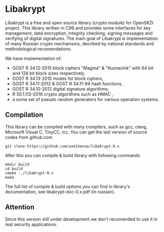 Libakrypt
=========

Libakrypt is a free and open source library (crypto module) for OpenSKZI project.
This library written in C99 and provides some interfaces for
key management, data encryption, integrity checking, signing messages and
verifying of digital signatures. The main goal of Libakrypt
is implementation of many Russian crypto mechanisms, decribed by national
standards and methodological recomendations.

We have implementation of:
 - GOST R 34.12-2015 block ciphers "Magma" & "Kuznechik" with 64 bit and 128 bit
   block sizes respectively.
 - GOST R 34.13-2015 modes for block ciphers,
 - GOST R 34.11-2012 & GOST R 34.11-94 hash functions,
 - GOST R 34.10-2012 digital signature algorithms,
 - R 50.1.113-2016 crypto algorithms such as HMAC ,
 - a some set of pseudo random generators for various operation systems.

Compilation
-----------

This library can be compiled with many compilers,
such as gcc, clang, Microsoft Visual C, TinyCC, icc.
You can get the last version of source codes from github.com

    git clone https://github.com/axelkenzo/libakrypt-0.x

After this you can compile & build library with following commands

    mkdir build
    cd build
    cmake ../libakrypt-0.x
    make

The full list of compile & build options you can find
in library's documentation, see libakrypt-doc-0.x.pdf (in russian).

Attention
-----------

Since this version still under development we don't recomended to use it
in real security applications.


